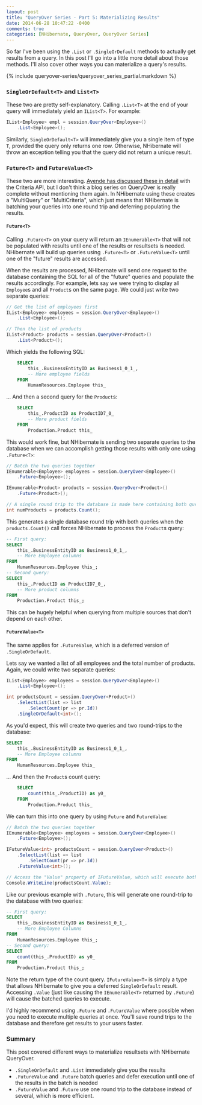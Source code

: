 ```yaml
---
layout: post
title: "QueryOver Series - Part 5: Materializing Results"
date: 2014-06-28 10:47:22 -0400
comments: true
categories: [NHibernate, QueryOver, QueryOver Series]
---
```


So far I've been using the `.List` or `.SingleOrDefault` methods to actually get results from a query. In this post I'll go into a little more detail about those methods. I'll also cover other ways you can materialize a query's results.
<!-- more -->

{% include queryover-series/queryover_series_partial.markdown %}

### `SingleOrDefault<T>` and `List<T>`

These two are pretty self-explanatory. Calling `.List<T>` at the end of your query will immediately yield an `IList<T>`. For example:

```csharp
IList<Employee> empl = session.QueryOver<Employee>()
    .List<Employee>();
```

Similarly, `SingleOrDefault<T>` will immediately give you a single item of type `T`, provided the query only returns one row. Otherwise, NHibernate will throw an exception telling you that the query did not return a unique result.

### `Future<T>` and `FutureValue<T>`

These two are more interesting. [Ayende has discussed these in detail](http://ayende.com/blog/3979/nhibernate-futures) with the Criteria API, but I don't think a blog series on QueryOver is really complete without mentioning them again. In NHibernate using these creates a "MultiQuery" or "MultiCriteria", which just means that NHibernate is batching your queries into one round trip and deferring populating the results.

#### `Future<T>`

Calling `.Future<T>` on your query will return an `IEnumerable<T>` that will not be populated with results until one of the results or resultsets is needed. NHibernate will build up queries using `.Future<T>` or `.FutureValue<T>` until one of the "future" results are accessed. 

When the results are processed, NHibernate will send one request to the database containing the SQL for all of the "future" queries and populate the results accordingly. For example, lets say we were trying to display all `Employee`s and all `Product`s on the same page. We could just write two separate queries:

```csharp
// Get the list of employees first
IList<Employee> employees = session.QueryOver<Employee>()
    .List<Employee>();

// Then the list of products
IList<Product> products = session.QueryOver<Product>()
    .List<Product>();
```

Which yields the following SQL:

```sql
    SELECT
        this_.BusinessEntityID as Business1_0_1_,
        -- More employee fields
    FROM
        HumanResources.Employee this_
```
... And then a second query for the `Product`s:
```sql
    SELECT
        this_.ProductID as ProductID7_0_
        -- More product fields
    FROM
        Production.Product this_
```
This would work fine, but NHibernate is sending two separate queries to the database when we can accomplish getting those results with only one using `.Future<T>`:

```csharp
// Batch the two queries together
IEnumerable<Employee> employees = session.QueryOver<Employee>()
    .Future<Employee>();

IEnumerable<Product> products = session.QueryOver<Product>()
    .Future<Product>();

// A single round trip to the database is made here containing both queries
int numProducts = products.Count();
```

This generates a single database round trip with both queries when the `products.Count()` call forces NHibernate to process the `Product`s query:

```sql
-- First query:
SELECT
    this_.BusinessEntityID as Business1_0_1_,
    -- More Employee columns
FROM
    HumanResources.Employee this_;
-- Second query:
SELECT
    this_.ProductID as ProductID7_0_,
    -- More product columns
FROM
    Production.Product this_;
```

This can be hugely helpful when querying from multiple sources that don't depend on each other.

#### `FutureValue<T>`

The same applies for `.FutureValue`, which is a deferred version of `.SingleOrDefault`. 

Lets say we wanted a list of all employees and the total number of products. Again, we could write two separate queries:

```csharp
IList<Employee> employees = session.QueryOver<Employee>()
    .List<Employee>();

int productsCount = session.QueryOver<Product>()
    .SelectList(list => list
        .SelectCount(pr => pr.Id))
    .SingleOrDefault<int>();
```

As you'd expect, this will create two queries and two round-trips to the database:

```sql
SELECT
    this_.BusinessEntityID as Business1_0_1_,
    -- More Employee columns
FROM
    HumanResources.Employee this_
```
... And then the `Product`s count query:
```sql
    SELECT
        count(this_.ProductID) as y0_
    FROM
        Production.Product this_
```

We can turn this into one query by using `Future` and `FutureValue`:

```csharp
// Batch the two queries together
IEnumerable<Employee> employees = session.QueryOver<Employee>()
    .Future<Employee>();

IFutureValue<int> productsCount = session.QueryOver<Product>()
    .SelectList(list => list
        .SelectCount(pr => pr.Id))
    .FutureValue<int>();

// Access the "Value" property of IFutureValue, which will execute both queries in one round-trip
Console.WriteLine(productsCount.Value);
```

Like our previous example with `.Future`, this will generate one round-trip to the database with two queries:

```sql
-- First query:
SELECT
    this_.BusinessEntityID as Business1_0_1_,
    -- More Employee Columns
FROM
    HumanResources.Employee this_;
-- Second query:
SELECT
    count(this_.ProductID) as y0_
FROM
    Production.Product this_;
```

Note the return type of the count query. `IFutureValue<T>` is simply a type that allows NHibernate to give you a deferred `SingleOrDefault` result. Accessing `.Value` (just like causing the `IEnumerable<T>` returned by `.Future`) will cause the batched queries to execute.

I'd highly recommend using `.Future` and `.FutureValue` where possible when you need to execute multiple queries at once. You'll save round trips to the database and therefore get results to your users faster.

### Summary
This post covered different ways to materialize resultsets with NHibernate QueryOver.

* `.SingleOrDefault` and `.List` immediately give you the results
* `.FutureValue` and `.Future` batch queries and defer execution until one of the results in the batch is needed
* `.FutureValue` and `.Future` use one round trip to the database instead of several, which is more efficient.
